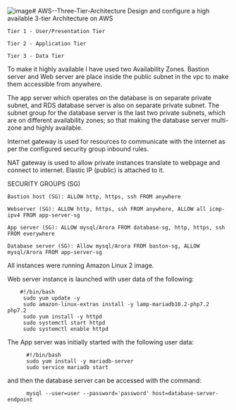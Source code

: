 ![image](https://github.com/amanuelararso/AWS--Three-Tier-Architecture/assets/26092925/ee046e6d-b128-4f2b-91f8-9b7d68b6c2f4)# AWS--Three-Tier-Architecture
Design and configure a high available 3-tier Architecture on AWS

    Tier 1 - User/Presentation Tier     
    
    Tier 2 - Application Tier     
    
    Tier 3 - Data Tier


To make it highly available I have used two Availability Zones. Bastion server
and Web server are place inside the public subnet in the vpc to make them 
accessible from anywhere. 

The app server which operates on the database is on separate private subnet,
and RDS database server is also on separate private subnet. The subnet group
for the database server is the last two private subnets, which are on different 
availability zones; so that making the database server multi-zone and highly available.

Internet gateway is used for resources to communicate with the internet as per
the configured security group inbound rules.

NAT gateway is used to allow private instances translate to webpage and connect to 
internet. Elastic IP (public) is attached to it.



SECURITY GROUPS (SG)


    Bastion host (SG): ALLOW http, https, ssh FROM anywhere

    Webserver (SG): ALLOW http, https, ssh FROM anywhere, ALLOW all icmp-ipv4 FROM app-server-sg

    App server (SG): ALLOW mysql/Arora FROM database-sg, http, https, ssh FROM everywhere

    Database server (SG): Allow mysql/Arora FROM baston-sg, ALLOW mysql/Arora FROM app-server-sg


All instances were running Amazon Linux 2 image.



Web server instance is launched with user data of the following:



        #!/bin/bash
         sudo yum update -y        
         sudo amazon-linux-extras install -y lamp-mariadb10.2-php7.2 php7.2        
         sudo yum install -y httpd        
         sudo systemctl start httpd        
         sudo systemctl enable httpd

  The App server was initially started with the following user data:
          
          #!/bin/bash
          sudo yum install -y mariadb-server          
          sudo service mariadb start

and then the database server can be accessed with the command: 

          mysql --user=user --password='password' host=database-server-endpoint

